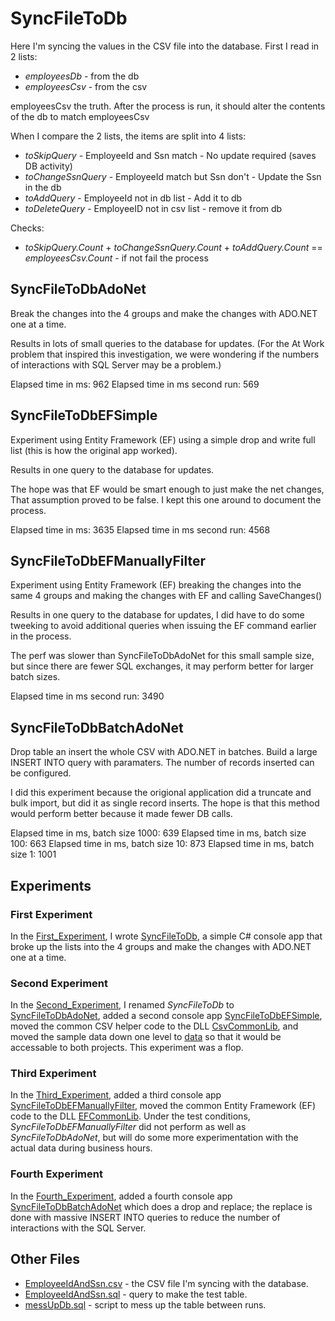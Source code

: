# SyncFileToDb

Here I'm syncing the values in the CSV file into the database. First I read in 2 lists:
- *employeesDb* - from the db
- *employeesCsv* - from the csv
 
employeesCsv the truth. After the process is run, it should alter the contents of the db to match employeesCsv

When I compare the 2 lists, the items are split into 4 lists:
- *toSkipQuery* - EmployeeId and Ssn match - No update required (saves DB activity)
- *toChangeSsnQuery* - EmployeeId match but Ssn don't - Update the Ssn in the db
- *toAddQuery* - EmployeeId not in db list - Add it to db
- *toDeleteQuery* - EmployeeID not in csv list - remove it from db
 
 Checks:
 - *toSkipQuery.Count* + *toChangeSsnQuery.Count* + *toAddQuery.Count* == *employeesCsv.Count* - if not fail the process
	 
## SyncFileToDbAdoNet

Break the changes into the 4 groups and make the changes with ADO.NET one at a time.

Results in lots of small queries to the database for updates. (For the At Work problem that inspired this investigation, we
were wondering if the numbers of interactions with SQL Server may be a problem.)

Elapsed time in ms: 962
Elapsed time in ms second run: 569

## SyncFileToDbEFSimple

Experiment using Entity Framework (EF) using a simple drop and write full list (this is how the original app worked). 

Results in one query to the database for updates. 

The hope was that EF would be smart enough to just make the net changes, That assumption proved to be false. I kept 
this one around to document the process.

Elapsed time in ms: 3635
Elapsed time in ms second run: 4568

## SyncFileToDbEFManuallyFilter

Experiment using Entity Framework (EF) breaking the changes into the same 4 groups and making the changes with EF and 
calling SaveChanges()

Results in one query to the database for updates, I did have to do some tweeking to avoid additional queries when 
issuing the EF command earlier in the process.

The perf was slower than SyncFileToDbAdoNet for this small sample size, but since there are fewer SQL exchanges, it may
perform better for larger batch sizes.

Elapsed time in ms second run: 3490

## SyncFileToDbBatchAdoNet

Drop table an insert the whole CSV with ADO.NET in batches. Build a large INSERT INTO query with paramaters.
The number of records inserted can be configured. 

I did this experiment because the origional application did a truncate and bulk import, but did it as single record inserts.
The hope is that this method would perform better because it made fewer DB calls.

Elapsed time in ms, batch size 1000: 639
Elapsed time in ms, batch size 100: 663
Elapsed time in ms, batch size 10: 873
Elapsed time in ms, batch size 1: 1001

## Experiments

### First Experiment
In the [First_Experiment](https://github.com/jrcs3/SyncFileToDb/releases/tag/First_Experiment), I wrote 
[SyncFileToDb](https://github.com/jrcs3/SyncFileToDb/tree/First_Experiment/SyncFileToDb), a simple C# console app 
that broke up the lists into the 4 groups and make the changes with ADO.NET one at a time. 

### Second Experiment
In the [Second_Experiment](https://github.com/jrcs3/SyncFileToDb/releases/tag/Second_Experiment), I renamed *SyncFileToDb* to 
[SyncFileToDbAdoNet](https://github.com/jrcs3/SyncFileToDb/tree/Second_Experiment/SyncFileToDbAdoNet), added a second console app 
[SyncFileToDbEFSimple](https://github.com/jrcs3/SyncFileToDb/tree/Second_Experiment/SyncFileToDbEFSimple), moved the common
CSV helper code to the DLL [CsvCommonLib](https://github.com/jrcs3/SyncFileToDb/tree/Second_Experiment/CsvCommonLib), and moved the
sample data down one level to [data](https://github.com/jrcs3/SyncFileToDb/tree/Second_Experiment/data) so that it would be accessable 
to both projects. This experiment was a flop.

### Third Experiment
In the [Third_Experiment](https://github.com/jrcs3/SyncFileToDb/releases/tag/Third_Experiment), added a third console app
[SyncFileToDbEFManuallyFilter](https://github.com/jrcs3/SyncFileToDb/tree/Third_Experiment/SyncFileToDbEFManuallyFilter), moved the common
Entity Framework (EF) code to the DLL [EFCommonLib](https://github.com/jrcs3/SyncFileToDb/tree/Third_Experiment/EFCommonLib). Under the 
test conditions, *SyncFileToDbEFManuallyFilter* did not perform as well as *SyncFileToDbAdoNet*, but will do some more experimentation with
the actual data during business hours.

### Fourth Experiment
In the [Fourth_Experiment](https://github.com/jrcs3/SyncFileToDb/releases/tag/Fourth_Experiment), added a fourth console app
[SyncFileToDbBatchAdoNet](https://github.com/jrcs3/SyncFileToDb/tree/Fourth_Experiment/SyncFileToDbBatchAdoNet) which does a drop and
replace; the replace is done with massive INSERT INTO queries to reduce the number of interactions with the SQL Server.

## Other Files

- [EmployeeIdAndSsn.csv](https://github.com/jrcs3/SyncFileToDb/blob/master/data/EmployeeIdAndSsn.csv) - the CSV file I'm syncing with the database.
- [EmployeeIdAndSsn.sql](https://github.com/jrcs3/SyncFileToDb/blob/master/data/EmployeeIdAndSsn.sql) - query to make the test table.
- [messUpDb.sql](https://github.com/jrcs3/SyncFileToDb/blob/master/data/messUpDb.sql) - script to mess up the table between runs.